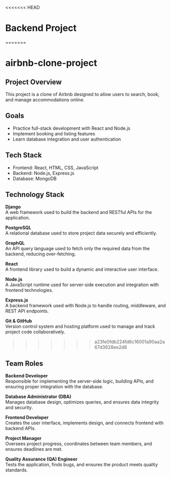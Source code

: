 <<<<<<< HEAD
# Backend Project
=======
# airbnb-clone-project
## Project Overview
This project is a clone of Airbnb designed to allow users to search, book, and manage accommodations online.

## Goals
- Practice full-stack development with React and Node.js
- Implement booking and listing features
- Learn database integration and user authentication

## Tech Stack
- Frontend: React, HTML, CSS, JavaScript
- Backend: Node.js, Express.js
- Database: MongoDB
## Technology Stack

**Django**  
A web framework used to build the backend and RESTful APIs for the application.

**PostgreSQL**  
A relational database used to store project data securely and efficiently.

**GraphQL**  
An API query language used to fetch only the required data from the backend, reducing over-fetching.

**React**  
A frontend library used to build a dynamic and interactive user interface.

**Node.js**  
A JavaScript runtime used for server-side execution and integration with frontend technologies.

**Express.js**  
A backend framework used with Node.js to handle routing, middleware, and REST API endpoints.

**Git & GitHub**  
Version control system and hosting platform used to manage and track project code collaboratively.

>>>>>>> a23fe0fdb224fd6c16001a90aa2a67d3628ee2d8
## Team Roles

**Backend Developer**  
Responsible for implementing the server-side logic, building APIs, and ensuring proper integration with the database.

**Database Administrator (DBA)**  
Manages database design, optimizes queries, and ensures data integrity and security.

**Frontend Developer**  
Creates the user interface, implements design, and connects frontend with backend APIs.

**Project Manager**  
Oversees project progress, coordinates between team members, and ensures deadlines are met.

**Quality Assurance (QA) Engineer**  
Tests the application, finds bugs, and ensures the product meets quality standards.

